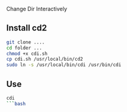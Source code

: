 Change Dir Interactively

## Install cd2
```bash
git clone ....
cd folder ...
chmod +x cdi.sh
cp cdi.sh /usr/local/bin/cd2
sudo ln -s /usr/local/bin/cdi /usr/bin/cdi
```

## Use
```bash
cdi
```bash
